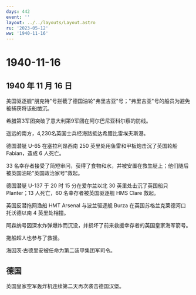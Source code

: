 ```yaml
---
days: 442
event: ''
layout: ../../layouts/Layout.astro
ru: '2023-05-12'
ww: '1940-11-16'
---
```


# 1940-11-16

## 1940 年 11 月 16 日

美国驱逐舰"朋克特"号拦截了德国油轮"弗里吉亚"号；"弗里吉亚"号的船员为避免被捕获将该船凿沉。

希腊第3军团突破了意大利第9军团在阿尔巴尼亚科尔察的防线。

遥远的南方，4,230名英国士兵经海路抵达希腊比雷埃夫斯港。

德国潜艇 U-65 在塞拉利昂西南 250 英里处用鱼雷和甲板炮击沉了英国轮船
Fabian，造成 6 人死亡。

33
名幸存者接受了简短审问，获得了食物和水，并被安置在救生艇上；他们随后被英国油轮"英国政治家号"救起。

德国潜艇 U-137 于 20 时 15 分在爱尔兰以北 30 英里处击沉了英国船只
Planter；13 人死亡，60 名幸存者被英国驱逐舰 HMS Clare 救起。

英国反潜拖网渔船 HMT Arsenal 与波兰驱逐舰 Burza
在英国苏格兰克莱德河口托沃德以南 4 英里处相撞。

阿森纳号因深水炸弹爆炸而沉没，并损坏了前来救援幸存者的英国皇家海军箭号。

拖船超人也参与了救援。

海因茨·古德里安被任命为第二装甲集团军司令。

## 德国

英国皇家空军轰炸机连续第二天再次袭击德国汉堡。
